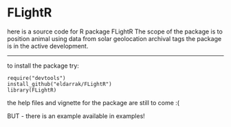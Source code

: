FLightR
=======

here is a source code for R package FLightR
The scope of the package is to position animal using data from solar geolocation archival tags
the package is in the active development.

---------------	
to install the package try:
    
    require("devtools")
    install_github("eldarrak/FLightR")
	library(FLightR)

the help files and vignette for the package are still to come :(

BUT - there is an example available in examples!

